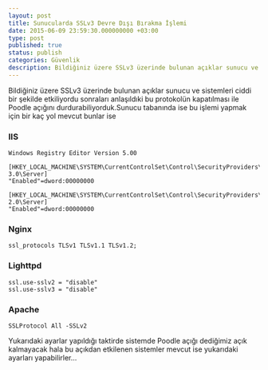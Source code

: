 ```yaml
---
layout: post
title: Sunucularda SSLv3 Devre Dışı Bırakma İşlemi
date: 2015-06-09 23:59:30.000000000 +03:00
type: post
published: true
status: publish
categories: Güvenlik
description: Bildiğiniz üzere SSLv3 üzerinde bulunan açıklar sunucu ve sistemleri ciddi bir şekilde etkiliyordu sonraları anlaşıldıki bu protokolün kapatılması
---
```


Bildiğiniz üzere SSLv3 üzerinde bulunan açıklar sunucu ve sistemleri ciddi bir şekilde etkiliyordu sonraları anlaşıldıki bu protokolün kapatılması ile Poodle açığını durdurabiliyorduk.Sunucu tabanında ise bu işlemi yapmak için bir kaç yol mevcut bunlar ise

### IIS

    Windows Registry Editor Version 5.00

    [HKEY_LOCAL_MACHINE\SYSTEM\CurrentControlSet\Control\SecurityProviders\SCHANNEL\Protocols\SSL 3.0\Server]
    "Enabled"=dword:00000000

    [HKEY_LOCAL_MACHINE\SYSTEM\CurrentControlSet\Control\SecurityProviders\SCHANNEL\Protocols\SSL 2.0\Server]
    "Enabled"=dword:00000000

### Nginx

    ssl_protocols TLSv1 TLSv1.1 TLSv1.2;

### Lighttpd

    ssl.use-sslv2 = "disable"
    ssl.use-sslv3 = "disable"

### Apache

    SSLProtocol All -SSLv2

Yukarıdaki ayarlar yapıldığı taktirde sistemde Poodle açığı dediğimiz açık kalmayacak hala bu açıkdan etkilenen sistemler mevcut ise yukarıdaki ayarları yapabilirler...
